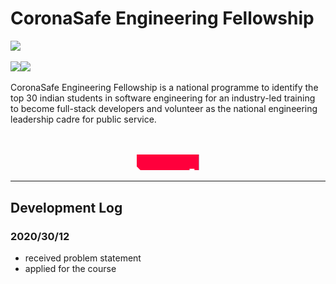 # CoronaSafe Engineering Fellowship
[<img src="https://fullstack.pupilfirst.org/logos/coronaSafe-engineering-fellowship-logo.svg" height=50>](https://fullstack.pupilfirst.org/)

<img src="https://fullstack.pupilfirst.org/logos/aicte-logo.png" height=50><img src="https://fullstack.pupilfirst.org/logos/NSTEDB-logo.svg" height=50>

CoronaSafe Engineering Fellowship is a national programme to identify the top 30 indian students in software engineering for an industry-led training to become full-stack developers and volunteer as the national engineering leadership cadre for public service.
<div align="center">
  <br>
  <br>
  <a href="https://fullstack.pupilfirst.org/" target="_blank">
    <img src="https://raw.githubusercontent.com/sarathsajan/coronasafe-engineering-fellowship/main/image.svg" width=20%>
  </a>
</div>

___

## Development Log
### 2020/30/12
* received problem statement
* applied for the course
